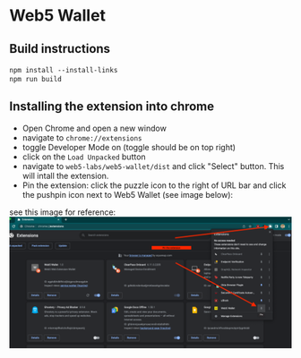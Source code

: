 # Web5 Wallet

## Build instructions

```
npm install --install-links
npm run build
```

## Installing the extension into chrome

* Open Chrome and open a new window
* navigate to `chrome://extensions`
* toggle Developer Mode on (toggle should be on top right)
* click on the `Load Unpacked` button
* navigate to `web5-labs/web5-wallet/dist` and click "Select" button. This will intall the extension.
* Pin the extension: click the puzzle icon to the right of URL bar and click the pushpin icon next to Web5 Wallet (see image below):

see this image for reference:
![image](./pin_extension.png)